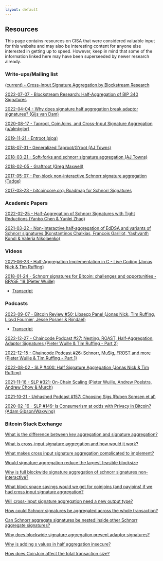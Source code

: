 ```yaml
---
layout: default
---
```


## Resources

This page contains resources on CISA that were considered valuable input for
this website and may also be interesting content for anyone else interested
in getting up to speed. However, keep in mind that some of the information
linked here may have been superseeded by newer research already.

### Write-ups/Mailing list

[(current) - Cross-Input Signature Aggregation by Blockstream Research](https://github.com/BlockstreamResearch/cross-input-aggregation)

[2022-07-07 - Blockstream Research: Half-Aggregation of BIP 340 Signatures](https://blog.blockstream.com/half-aggregation-of-bip-340-signatures/)

[2022-04-04 - Why does signature half aggregation break adaptor signatures? (Gijs van Dam)](https://www.gijsvandam.nl/post/why-does-signature-half-aggregation-break-adaptor-signatures/)

[2020-08-17 - Taproot, CoinJoins, and Cross-Input Signature Aggregation (u/almkglor)](https://www.reddit.com/r/Bitcoin/comments/ibcnsv/taproot_coinjoins_and_crossinput_signature/)

[2019-11-21 - Entroot (sipa)](https://gist.github.com/sipa/ca1502f8465d0d5032d9dd2465f32603)

[2018-07-31 - Generalized Taproot/G'root (AJ Towns)](https://lists.linuxfoundation.org/pipermail/bitcoin-dev/2018-July/016249.html)

[2018-03-21 - Soft-forks and schnorr signature aggregation (AJ Towns)](https://lists.linuxfoundation.org/pipermail/bitcoin-dev/2018-March/015838.html)

[2018-02-05 - Graftroot (Greg Maxwell)](https://lists.linuxfoundation.org/pipermail/bitcoin-dev/2018-February/015700.html)

[2017-05-07 - Per-block non-interactive Schnorr signature aggregation (Tadge)](https://lists.linuxfoundation.org/pipermail/bitcoin-dev/2017-May/014272.html)

[2017-03-23 - bitcoincore.org: Roadmap for Schnorr Signatures](https://bitcoincore.org/en/2017/03/23/schnorr-signature-aggregation/#signature-aggregation)

### Academic Papers

[2022-02-25 - Half-Aggregation of Schnorr Signatures with Tight Reductions (Yanbo Chen & Yunlei Zhao)](https://eprint.iacr.org/2022/222)

[2021-03-22 - Non-interactive half-aggregation of EdDSA and variants of Schnorr signatures (Konstantinos Chalkias, Francois Garillot, Yashvanth Kondi & Valeria Nikolaenko)](https://eprint.iacr.org/2021/350)

### Videos

[2021-06-23 - Half-Aggregation Implementation in C - Live Coding (Jonas Nick & Tim Ruffing)](https://www.youtube.com/watch?v=Dns_9jaNPNk)

[2018-01-24 - Schnorr signatures for Bitcoin: challenges and opportunities - BPASE '18 (Pieter Wuille)](https://youtu.be/oTsjMz3DaLs?si=IbJmI5RL1mxhJmeS&t=908)
- [Transcript](https://diyhpl.us/wiki/transcripts/blockchain-protocol-analysis-security-engineering/2018/schnorr-signatures-for-bitcoin-challenges-opportunities/)

### Podcasts

[2023-09-07 - Bitcoin Review #50: Libsecp Panel (Jonas Nick, Tim Ruffing, Lloyd Fournier, Jesse Posner & Rijndael)](https://bitcoin.review/podcast/episode-50/)
- [Transcript](https://btctranscripts.com/bitcoin-review-podcast/libsec-panel/)

[2022-12-27 - Chaincode Podcast #27: Nesting, ROAST, Half-Aggregation, Adaptor Signatures (Pieter Wuille & Tim Ruffing - Part 2)](https://podcast.chaincode.com/2022/12/15/pieter-wuille-tim-ruffing-schnorr-musig-part1)

[2022-12-15 - Chaincode Podcast #26: Schnorr, MuSig, FROST and more (Pieter Wuille & Tim Ruffing - Part 1)](https://podcast.chaincode.com/2022/12/15/pieter-wuille-tim-ruffing-schnorr-musig-part1)

[2022-08-02 - SLP #400: Half Signature Aggregation (Jonas Nick & Tim Ruffing)](https://stephanlivera.com/episode/400/)

[2021-11-16 - SLP #321: On-Chain Scaling (Pieter Wuille, Andrew Poelstra, Andrew Chow & Murch)](https://stephanlivera.com/episode/321/)

[2021-10-21 - Unhashed Podcast #157: Choosing Sigs (Ruben Somsen et al)](https://www.spreaker.com/user/bitcoinpodcasts/unhash-157)

[2020-02-16 - SLP #149: Is Consumerism at odds with Privacy in Bitcoin? (Adam Gibson/Waxwing)](https://stephanlivera.com/episode/149/)

### Bitcoin Stack Exchange

[What is the difference between key aggregation and signature aggregation?](https://bitcoin.stackexchange.com/questions/106163/what-is-the-difference-between-key-aggregation-and-signature-aggregation?noredirect=1&lq=1)

[What is cross-input signature aggregation and how would it work?](https://bitcoin.stackexchange.com/questions/106241/what-is-cross-input-signature-aggregation-and-how-would-it-work)

[What makes cross input signature aggregation complicated to implement?](https://bitcoin.stackexchange.com/questions/100216/what-makes-cross-input-signature-aggregation-complicated-to-implement?rq=1)

[Would signature aggregation reduce the largest feasible blocksize](https://bitcoin.stackexchange.com/questions/84168/would-signature-aggregation-reduce-the-largest-feasible-blocksize?rq=1)

[Why is full blockwide signature aggregation of schnorr signatures non-interactive?](https://bitcoin.stackexchange.com/questions/107198/why-is-full-blockwide-signature-aggregation-of-schnorr-signatures-non-interactiv?rq=1)

[What block space savings would we get for coinjoins (and payjoins) if we had cross input signature aggregation?](https://bitcoin.stackexchange.com/questions/106224/what-block-space-savings-would-we-get-for-coinjoins-and-payjoins-if-we-had-cro)

[Will cross-input signature aggregation need a new output type?](https://bitcoin.stackexchange.com/questions/106240/will-cross-input-signature-aggregation-need-a-new-output-type?rq=1)

[How could Schnorr signatures be aggregated across the whole transaction?](https://bitcoin.stackexchange.com/questions/85833/how-could-schnorr-signatures-be-aggregated-across-the-whole-transaction?rq=1)

[Can Schnorr aggregate signatures be nested inside other Schnorr aggregate signatures?](https://bitcoin.stackexchange.com/questions/110862/can-schnorr-aggregate-signatures-be-nested-inside-other-schnorr-aggregate-signat)

[Why does blockwide signature aggregation prevent adaptor signatures?](https://bitcoin.stackexchange.com/questions/107196/why-does-blockwide-signature-aggregation-prevent-adaptor-signatures?rq=1)

[Why is adding s values in half aggregation insecure?](https://bitcoin.stackexchange.com/questions/107199/why-is-adding-s-values-in-half-aggregation-insecure)

[How does CoinJoin affect the total transaction size?](https://bitcoin.stackexchange.com/questions/54296/how-does-coinjoin-affect-the-total-transaction-size)
